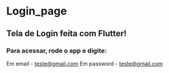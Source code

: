 # Login_page

## Tela de Login feita com Flutter!

### Para acessar, rode o app e digite:
  Em email - teste@gmail.com
  Em password - teste@gmail.com
